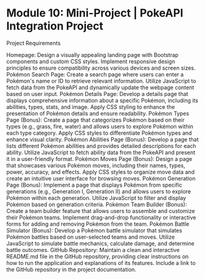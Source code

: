 # Module 10: Mini-Project | PokeAPI Integration Project
Project Requirements

Homepage:
Design a visually appealing landing page with Bootstrap components and custom CSS styles.
Implement responsive design principles to ensure compatibility across various devices and screen sizes.
Pokémon Search Page:
Create a search page where users can enter a Pokémon's name or ID to retrieve relevant information.
Utilize JavaScript to fetch data from the PokeAPI and dynamically update the webpage content based on user input.
Pokémon Details Page:
Develop a details page that displays comprehensive information about a specific Pokémon, including its abilities, types, stats, and image.
Apply CSS styling to enhance the presentation of Pokémon details and ensure readability.
Pokémon Types Page  (Bonus):
Create a page that categorizes Pokémon based on their types (e.g., grass, fire, water) and allows users to explore Pokémon within each type category.
Apply CSS styles to differentiate Pokémon types and enhance visual clarity.
Pokémon Abilities Page  (Bonus):
Develop a page that lists different Pokémon abilities and provides detailed descriptions for each ability.
Utilize JavaScript to fetch ability data from the PokeAPI and present it in a user-friendly format.
Pokémon Moves Page  (Bonus):
Design a page that showcases various Pokémon moves, including their names, types, power, accuracy, and effects.
Apply CSS styles to organize move data and create an intuitive user interface for browsing moves.
Pokémon Generation Page  (Bonus):
Implement a page that displays Pokémon from specific generations (e.g., Generation I, Generation II) and allows users to explore Pokémon within each generation.
Utilize JavaScript to filter and display Pokémon based on generation criteria.
Pokémon Team Builder (Bonus):
Create a team builder feature that allows users to assemble and customize their Pokémon teams.
Implement drag-and-drop functionality or interactive forms for adding and removing Pokémon from the team.
Pokémon Battle Simulator (Bonus):
Develop a Pokémon battle simulator that simulates Pokémon battles based on user-selected teams and moves.
Utilize JavaScript to simulate battle mechanics, calculate damage, and determine battle outcomes.
GitHub Repository:
Maintain a clean and interactive README.md file in the GitHub repository, providing clear instructions on how to run the application and explanations of its features.
Include a link to the GitHub repository in the project documentation.
